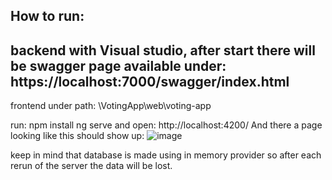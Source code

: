## How to run:
backend with Visual studio, after start there will be swagger page available under: https://localhost:7000/swagger/index.html
---
frontend under path: \VotingApp\web\voting-app 

run:
npm install
ng serve 
and open: http://localhost:4200/
And there a page looking like this should show up:
![image](https://github.com/user-attachments/assets/b9dcc608-9dd6-4ead-ac39-628b470adabf)

keep in mind that database is made using in memory provider so after each rerun of the server the data will be lost.
